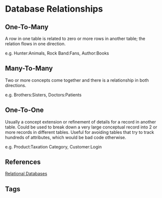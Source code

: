# Database Relationships

**One-To-Many**
---
A row in one table is related to zero or more rows in another table; the
relation flows in one direction.

e.g. Hunter:Animals, Rock Band:Fans, Author:Books

**Many-To-Many**
---
Two or more concepts come together and there is a relationship in both
directions.

e.g. Brothers:Sisters, Doctors:Patients

**One-To-One**
---
Usually a concept extension or refinement of details for a record in another
table. Could be used to break down a very large conceptual record into 2 or
more records in different tables. Useful for avoiding tables that try to track
hundreds of attributes, which would be bad code otherwise.

e.g. Product:Taxation Category, Customer:Login

## References
[Relational Databases](../202211160507)

## Tags
